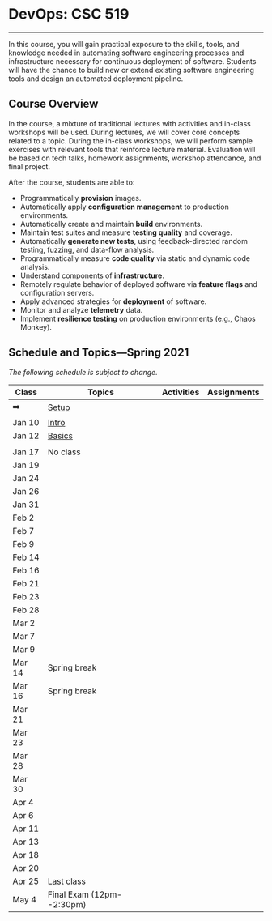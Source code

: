 # DevOps: CSC 519
-------------------------

In this course, you will gain practical exposure to the skills, tools, and knowledge needed in automating software engineering processes and infrastructure necessary for continuous deployment of software. Students will have the chance to build new or extend existing software engineering tools and design an automated deployment pipeline.

## Course Overview

In the course, a mixture of traditional lectures with activities and in-class workshops will be used.  During lectures, we will cover core concepts related to a topic. During the in-class workshops, we will perform sample exercises with relevant tools that reinforce lecture material.  Evaluation will be based on tech talks, homework assignments, workshop attendance, and final project.

After the course, students are able to:

* Programmatically **provision** images.
* Automatically apply **configuration management** to production environments.
* Automatically create and maintain **build** environments.
* Maintain test suites and measure **testing quality** and coverage.
* Automatically **generate new tests**, using feedback-directed random testing, fuzzing, and data-flow analysis.
* Programmatically measure **code quality** via static and dynamic code analysis.
* Understand components of **infrastructure**.
* Remotely regulate behavior of deployed software via **feature flags** and configuration servers.
* Apply advanced strategies for **deployment** of software.
* Monitor and analyze **telemetry** data.
* Implement **resilience testing** on production environments (e.g., Chaos Monkey).

## Schedule and Topics—Spring 2021

*The following schedule is subject to change.*

| Class    | Topics                           |  Activities | Assignments       |
|----------|----------------------------------|------------| ----------------  |
|  ➡️       | [Setup](https://devops.docable.cloud/chrisparnin/v/61a94512048892b30f3add22)
| Jan 10   | [Intro](https://docs.google.com/presentation/d/1u17QwNV-msmyFp2WvRciVr_qTnuiT2z5WePoVERsCFE/edit?usp=sharing)
| Jan 12   | [Basics](Content/Basics/README.md)
|          | 
| Jan 17   | No class
| Jan 19   | 
| Jan 24   |
| Jan 26   |
| Jan 31   |
| Feb 2    |
| Feb 7    |
| Feb 9    |
| Feb 14   |
| Feb 16   |
| Feb 21   |
| Feb 23   |
| Feb 28   |
| Mar 2    |
| Mar 7    |
| Mar 9    |
| Mar 14   | Spring break
| Mar 16   | Spring break
| Mar 21   |
| Mar 23   |
| Mar 28   |
| Mar 30   |
| Apr 4    |
| Apr 6    |
| Apr 11   |
| Apr 13   |
| Apr 18   |
| Apr 20   |
| Apr 25   | Last class
| May 4    | Final Exam (12pm--2:30pm)        |            |                   |

